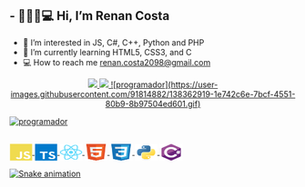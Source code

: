 ## - 👨🏻‍💻💻 Hi, I’m Renan Costa
- 🧠 I’m interested in JS, C#, C++, Python and PHP                                    
- 📕 I’m currently learning HTML5, CSS3, and C
- 💻 How to reach me renan.costa2098@gmail.com
<div align="center">
  <a href="https://github.com/renanzitoo">
  <img height="150em" src="https://github-readme-stats.vercel.app/api?username=renanzitoo&show_icons=true&theme=tokyonight&include_all_commits=true&count_private=true"/>
  <img height="150em" src="https://github-readme-stats.vercel.app/api/top-langs/?username=renanzitoo&layout=compact&langs_count=7&theme=tokyonight"/>
  ![programador](https://user-images.githubusercontent.com/91814882/138362919-1e742c6e-7bcf-4551-80b9-8b97504ed601.gif)
</div>

![programador](https://user-images.githubusercontent.com/91814882/138362919-1e742c6e-7bcf-4551-80b9-8b97504ed601.gif)
  <div style="display: inline_block"><br>
  <img align="center" alt="Rafa-Js" height="30" width="40" src="https://raw.githubusercontent.com/devicons/devicon/master/icons/javascript/javascript-plain.svg">
  <img align="center" alt="Rafa-Ts" height="30" width="40" src="https://raw.githubusercontent.com/devicons/devicon/master/icons/typescript/typescript-plain.svg">
  <img align="center" alt="Rafa-React" height="30" width="40" src="https://raw.githubusercontent.com/devicons/devicon/master/icons/react/react-original.svg">
  <img align="center" alt="Rafa-HTML" height="30" width="40" src="https://raw.githubusercontent.com/devicons/devicon/master/icons/html5/html5-original.svg">
  <img align="center" alt="Rafa-CSS" height="30" width="40" src="https://raw.githubusercontent.com/devicons/devicon/master/icons/css3/css3-original.svg">
  <img align="center" alt="Rafa-Python" height="30" width="40" src="https://raw.githubusercontent.com/devicons/devicon/master/icons/python/python-original.svg">
  <img align="center" alt="Rafa-Csharp" height="30" width="40" src="https://raw.githubusercontent.com/devicons/devicon/master/icons/csharp/csharp-original.svg">
</div>
  
![Snake animation](https://github.com/renanzitoo/renanzitoo/blob/output/github-contribution-grid-snake.svg)

